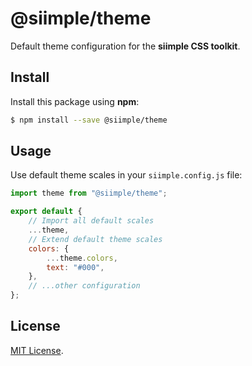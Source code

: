 # @siimple/theme

Default theme configuration for the **siimple CSS toolkit**.

## Install

Install this package using **npm**:

```bash
$ npm install --save @siimple/theme
```

## Usage

Use default theme scales in your `siimple.config.js` file:

```js
import theme from "@siimple/theme";

export default {
    // Import all default scales
    ...theme,
    // Extend default theme scales
    colors: {
        ...theme.colors,
        text: "#000",
    },
    // ...other configuration
};
```

## License

[MIT License](https://github.com/jmjuanes/siimple/blob/main/LICENSE).
